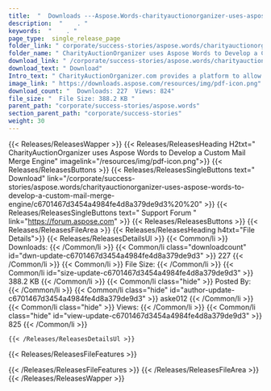 ```yaml
---
title:  "  Downloads ---Aspose.Words-charityauctionorganizer-uses-aspose-words-to-develop-a-custom-mail-merge-engine . " 
description:  "    . " 
keywords:  "    . " 
page_type:  single_release_page
folder_link: " corporate/success-stories/aspose.words/charityauctionorganizer-uses-aspose-words-to-develop-a-custom-mail-merge-engine/"
folder_name: " CharityAuctionOrganizer uses Aspose Words to Develop a Custom Mail Merge Engine"
download_link: " /corporate/success-stories/aspose.words/charityauctionorganizer-uses-aspose-words-to-develop-a-custom-mail-merge-engine/c6701467d3454a4984fe4d8a379de9d3"
download_text: " Download"
Intro_text: " CharityAuctionOrganizer.com provides a platform to allow non-profits to run fund..."
image_link: " https://downloads.aspose.com/resources/img/pdf-icon.png"
download_count: "  Downloads: 227  Views: 824"
file_size: "  File Size: 388.2 KB "
parent_path: "corporate/success-stories/aspose.words"
section_parent_path: "corporate/success-stories"
weight: 30 
---
```


{{< Releases/ReleasesWapper >}}
  {{< Releases/ReleasesHeading H2txt=" CharityAuctionOrganizer uses Aspose Words to Develop a Custom Mail Merge Engine" imagelink="/resources/img/pdf-icon.png">}}
  {{< Releases/ReleasesButtons >}}
    {{< Releases/ReleasesSingleButtons text=" Download" link="/corporate/success-stories/aspose.words/charityauctionorganizer-uses-aspose-words-to-develop-a-custom-mail-merge-engine/c6701467d3454a4984fe4d8a379de9d3%20%20" >}}
    {{< Releases/ReleasesSingleButtons text=" Support Forum " link="https://forum.aspose.com" >}}
  {{< Releases/ReleasesButtons >}}
  {{< Releases/ReleasesFileArea >}}
    {{< Releases/ReleasesHeading h4txt="File Details">}}
    {{< Releases/ReleasesDetailsUl >}}
            {{< Common/li  >}} Downloads: {{< /Common/li >}} 
      {{< Common/li class="downloadcount" id="dwn-update-c6701467d3454a4984fe4d8a379de9d3" >}} 227 {{< /Common/li >}} 
      {{< Common/li  >}} File Size: {{< /Common/li >}} 
      {{< Common/li id="size-update-c6701467d3454a4984fe4d8a379de9d3" >}} 388.2 KB {{< /Common/li >}} 
      {{< Common/li  class="hide" >}} Posted By: {{< /Common/li >}} 
      {{< Common/li class="hide" id="author-update-c6701467d3454a4984fe4d8a379de9d3" >}} aske012 {{< /Common/li >}} 
      {{< Common/li class="hide"  >}} Views: {{< /Common/li >}} 
      {{< Common/li class="hide" id="view-update-c6701467d3454a4984fe4d8a379de9d3" >}} 825 {{< /Common/li >}} 

    {{< /Releases/ReleasesDetailsUl >}}

  {{< Releases/ReleasesFileFeatures >}}
      
  {{< /Releases/ReleasesFileFeatures >}}
 {{< /Releases/ReleasesFileArea >}}
{{< /Releases/ReleasesWapper >}}


